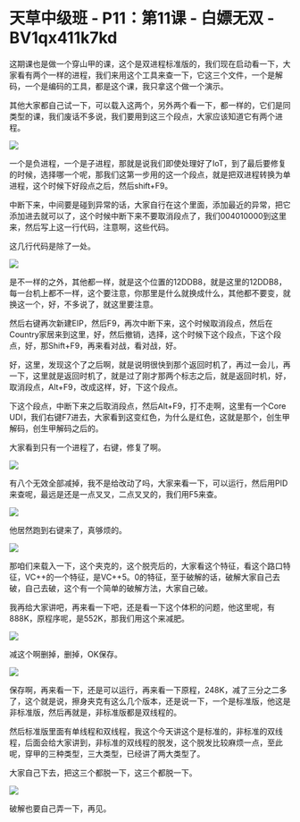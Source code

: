 # 天草中级班 - P11：第11课 - 白嫖无双 - BV1qx411k7kd

这期课也是做一个穿山甲的课，这个是双进程标准版的，我们现在启动看一下，大家看有两个一样的进程，我们来用这个工具来查一下，它这三个文件，一个是解码，一个是编码的工具，都是这个课，我只拿这个做一个演示。

其他大家都自己试一下，可以载入这两个，另外两个看一下，都一样的，它们是同类型的课，我们废话不多说，我们要用到这三个段点，大家应该知道它有两个进程。



![](img/5a9c3d0ff3302de2881961dc27a02b1a_1.png)

一个是负进程，一个是子进程，那就是说我们即使处理好了IoT，到了最后要修复的时候，选择哪一个呢，那我们这第一步用的这一个段点，就是把双进程转换为单进程，这个时候下好段点之后，然后shift+F9。

中断下来，中间要是碰到异常的话，大家自行在这个里面，添加最近的异常，把它添加进去就可以了，这个时候中断下来不要取消段点了，我们004010000到这里来，然后写上这一行代码，注意啊，这些代码。

这几行代码是除了一处。

![](img/5a9c3d0ff3302de2881961dc27a02b1a_3.png)

是不一样的之外，其他都一样，就是这个位置的12DDB8，就是这里的12DDB8，每一台机上都不一样，这个要注意，你那里是什么就换成什么，其他都不要变，就换这一个，好，不多说了，就这里要注意。

然后右键再次新建EIP，然后F9，再次中断下来，这个时候取消段点，然后在Country家居来到这里，好，然后撤销，选择，这个时候下这个段点，下这个段点，好，那Shift+F9，再来看对战，看对战，好。

好，这里，发现这个了之后啊，就是说明很快到那个返回时机了，再过一会儿，再一下，这里就是返回时机了，就是过了刚才那两个标志之后，就是返回时机，好，取消段点，Alt+F9，改成这样，好，下这个段点。

下这个段点，中断下来之后取消段点，然后Alt+F9，打不走啊，这里有一个Core UDI，我们右键F7进去，大家看到这变红色，为什么是红色，这就是那个，创生甲解码，创生甲解码之后的。

大家看到只有一个进程了，右键，修复了啊。

![](img/5a9c3d0ff3302de2881961dc27a02b1a_5.png)

有八个无效全部减掉，我不是给改动了吗，大家来看一下，可以运行，然后用PID来查呢，最远是还是一点叉叉，二点叉叉的，我们用F5来查。



![](img/5a9c3d0ff3302de2881961dc27a02b1a_7.png)

他居然跑到右键来了，真够烦的。

![](img/5a9c3d0ff3302de2881961dc27a02b1a_9.png)

那咱们来载入一下，这个夹克的，这个脱壳后的，大家看这个特征，看这个路口特征，VC++的一个特征，是VC++5。0的特征，至于破解的话，破解大家自己去破，自己去破，这个有一个简单的破解方法，大家自己破。

我再给大家讲吧，再来看一下吧，还是看一下这个体积的问题，他这里呢，有888K，原程序呢，是552K，那我们用这个来减肥。



![](img/5a9c3d0ff3302de2881961dc27a02b1a_11.png)

减这个啊删掉，删掉，OK保存。

![](img/5a9c3d0ff3302de2881961dc27a02b1a_13.png)

保存啊，再来看一下，还是可以运行，再来看一下原程，248K，减了三分之二多了，这个就是说，擦身夹克有这么几个版本，还是说一下，一个是标准版，他这是非标准版，然后再就是，非标准版都是双线程的。

然后标准版里面有单线程和双线程，我这个今天讲这个是标准的，非标准的双线程，后面会给大家讲到，非标准的双线程的脱发，这个脱发比较麻烦一点，至此呢，穿甲的三种类型，三大类型，已经讲了两大类型了。

大家自己下去，把这三个都脱一下，这三个都脱一下。

![](img/5a9c3d0ff3302de2881961dc27a02b1a_15.png)

破解也要自己弄一下，再见。